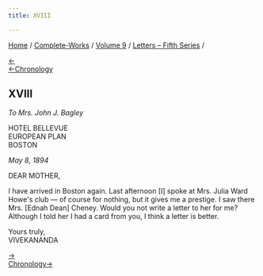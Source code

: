 ```yaml
---
title: XVIII

---
```

<div>

[Home](../../../index.htm) / [Complete-Works](../../complete_works.htm)
/ [Volume 9](../volume_9_contents.htm) / [Letters – Fifth
Series](letters_fifth_series_contents.htm) /

[←](017_mother.htm)  
[←Chronology](../../volume_7/epistles_third_series/20_adhyapakji.htm)

## XVIII

*To Mrs. John J. Bagley*

HOTEL BELLEVUE  
EUROPEAN PLAN  
BOSTON

*May 8, 1894*

DEAR MOTHER,

I have arrived in Boston again. Last afternoon \[I\] spoke at Mrs. Julia
Ward Howe's club — of course for nothing, but it gives me a prestige. I
saw there Mrs. \[Ednah Dean\] Cheney. Would you not write a letter to
her for me? Although I told her I had a card from you, I think a letter
is better.

Yours truly,  
VIVEKANANDA

[→](019_mother.htm)  
[Chronology→](019_mother.htm)

</div>
